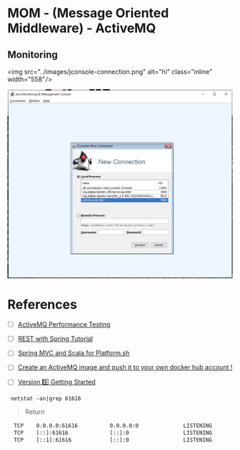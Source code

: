 # MOM - (Message Oriented Middleware) - ActiveMQ


## Monitoring

 <img src="../images/jconsole-connection.png" alt="hi" class="inline" width="558" />


![image](../images/jconsole-connection.png)

# References

- [ ] [ActiveMQ Performance Testing](https://www.javacodegeeks.com/2018/09/activemq-performance-testing.html)
- [ ] [REST with Spring Tutorial](https://www.baeldung.com/rest-with-spring-series)
- [ ] [Spring MVC and Scala for Platform.sh](https://github.com/platformsh-examples/scala)
- [ ] [Create an ActiveMQ image and push it to your own docker hub account !](https://medium.com/@bilal.asif.97/create-an-activemq-image-and-push-it-to-your-own-docker-hub-account-516a05eba10a)

- [ ] [Version :five: Getting Started](https://activemq.apache.org/version-5-getting-started.html)

```
 netstat -an|grep 61616
```
> Return
```
  TCP    0.0.0.0:61616          0.0.0.0:0              LISTENING
  TCP    [::]:61616             [::]:0                 LISTENING
  TCP    [::1]:61616            [::]:0                 LISTENING
```
